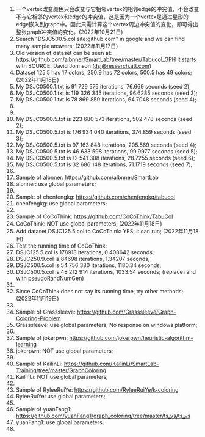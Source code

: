 1. 一个vertex改变颜色只会改变与它相邻vertex的相邻edge的冲突值，不会改变不与它相邻的vertex和edge的冲突值，这是因为一个vertex是通过星形的edge嵌入到graph中。因此只需计算这个vertex周边冲突值的变化，即可得出整张graph冲突值的变化。(2022年10月21日)
2. Search "DSJC500.5.col site:github.com" in google and we can find many sample answers; (2022年11月17日)
3. Old version of dataset can be seen at: https://github.com/albnner/SmartLab/tree/master/Tabucol_GPH it starts with SOURCE: David Johnson (dsj@research.att.com) 
4. Dataset 125.5 has 17 colors, 250.9 has 72 colors, 500.5 has 49 colors; (2022年11月18日)
5. My DSJC0500.1.txt is 91 729 575 iterations, 76.669 seconds (seed 2);
6. My DSJC0500.1.txt is 119 326 345 iterations, 96.6285 seconds (seed 3); 
7. My DSJC0500.1.txt is 78 869 859 iterations, 64.7048 seconds (seed 4); 
8. 
9. 
10. My DSJC0500.5.txt is 223 680 573 iterations, 502.478 seconds (seed 2); 
11. My DSJC0500.5.txt is 176 934 040 iterations, 374.859 seconds (seed 3); 
12. My DSJC0500.5.txt is 97 163 848 iterations, 205.569 seconds (seed 4); 
13. My DSJC0500.5.txt is 46 633 598 iterations, 99.9977 seconds (seed 5); 
14. My DSJC0500.5.txt is 12 541 308 iterations, 28.7255 seconds (seed 6); 
15. My DSJC0500.5.txt is 32 686 148 iterations, 71.1719 seconds (seed 7); 
16. 
17. Sample of albnner: https://github.com/albnner/SmartLab 
18. albnner: use global parameters; 
19. 
20. Sample of chenfengkg: https://github.com/chenfengkg/tabucol 
21. chenfengkg: use global parameters; 
22. 
23. Sample of CoCoThink: https://github.com/CoCoThink/TabuCol 
24. CoCoThink: NOT use global parameters; (2022年11月18日)
25. Add dataset DSJC125.5.col to CoCoThink: YES, it can run; (2022年11月18日)
26. Test the running time of CoCoThink: 
27. DSJC125.5.col is 178918 iterations, 0.408642 seconds; 
28. DSJC250.9.col is 84698 iterations, 1.34207 seconds; 
29. DSJC500.5.col is 54 756 380 iterations, 1180.34 seconds; 
30. DSJC500.5.col is 48 212 914 iterations, 1033.54 seconds; (replace rand with pseudoRandNumGen) 
31. 
32. Since CoCoThink does not say its running time, try other methods; (2022年11月19日)
33. 
34. Sample of Grasssleeve: https://github.com/Grasssleeve/Graph-Coloring-Problem 
35. Grasssleeve: use global parameters; No response on windows platform; 
36. 
37. Sample of jokerpwn: https://github.com/jokerpwn/heuristic-algorithm-learning 
38. jokerpwn: NOT use global parameters; 
39. 
40. Sample of KailinLi: https://github.com/KailinLi/SmartLab-Training/tree/master/GraphColoring 
41. KailinLi: NOT use global parameters; 
42. 
43. Sample of RyleeRuiYe: https://github.com/RyleeRuiYe/k-coloring 
44. RyleeRuiYe: use global parameters; 
45. 
46. Sample of yuanFang1: https://github.com/yuanFang1/graph_coloring/tree/master/ts_vs/ts_vs 
47. yuanFang1: use global parameters; 
48. 